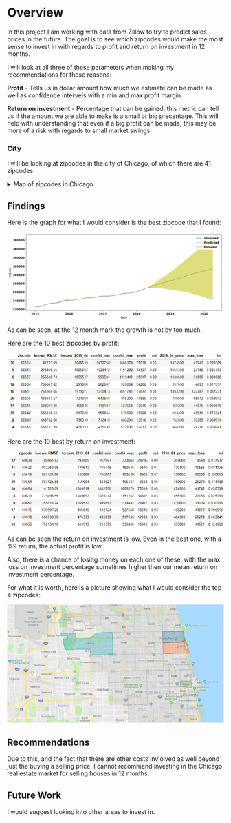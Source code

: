 # Overview  

In this project I am working with data from Zillow to try to predict sales prices in the future. The goal is to see which zipcodes would make the most sense to invest in with regards to profit and return on investment in 12 months.  

I will look at all three of these parameters when making my recommendations for these reasons: 
  
**Profit** - Tells us in dollar amount how much we estimate can be made as well as confidence intervels with a min and max profit margin.  
  
**Return on investment** - Percentage that can be gained, this metric can tell us if the amount we are able to make is a small or big precentage. This will help with understanding that even if a big profit can be made, this may be more of a risk with regards to small market swings. 

  
### City  

I will be looking at zipcodes in the city of Chicago, of which there are 41 zipcodes.   

<details><summary>Map of zipcodes in Chicago</summary>
<img src='Chicago_zipcodes.png'>
</details>

## Findings

Here is the graph for what I would consider is the best zipcode that I found:

<img src='Chicago_best.png'>

As can be seen, at the 12 month mark the growth is not by too much.

Here are the 10 best zipcodes by profit:

<img src='Chicago_profit.png'>

Here are the 10 best by return on investment:

<img src='Chicago_roi.png'>

As can be seen the return on investment is low. Even in the best one, with a %9 return, the actual profit is low.  

Also, there is a chance of losing money on each one of these, with the max loss on investment percentage sometimes higher then our mean return on investment percentage.

For what it is worth, here is a picture showing what I would consider the top 4 zipcodes:

<img src='5_best.png'>

## Recommendations

Due to this, and the fact that there are other costs invlolved as well beyond just the buying a selling price, I cannot recommend investing in the Chicago real estate market for selling houses in 12 months.  


## Future Work

I would suggest looking into other areas to invest in.